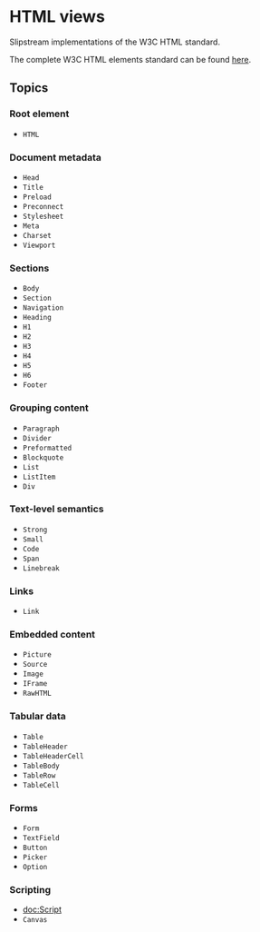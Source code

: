 # HTML views

Slipstream implementations of the W3C HTML standard.

The complete W3C HTML elements standard can be found [here](https://html.spec.whatwg.org/multipage/#toc-semantics).

## Topics

### Root element

- ``HTML``

### Document metadata

- ``Head``
- ``Title``
- ``Preload``
- ``Preconnect``
- ``Stylesheet``
- ``Meta``
- ``Charset``
- ``Viewport``

### Sections

- ``Body``
- ``Section``
- ``Navigation``
- ``Heading``
- ``H1``
- ``H2``
- ``H3``
- ``H4``
- ``H5``
- ``H6``
- ``Footer``

### Grouping content

- ``Paragraph``
- ``Divider``
- ``Preformatted``
- ``Blockquote``
- ``List``
- ``ListItem``
- ``Div``

### Text-level semantics

- ``Strong``
- ``Small``
- ``Code``
- ``Span``
- ``Linebreak``

### Links

- ``Link``

### Embedded content

- ``Picture``
- ``Source``
- ``Image``
- ``IFrame``
- ``RawHTML``

### Tabular data

- ``Table``
- ``TableHeader``
- ``TableHeaderCell``
- ``TableBody``
- ``TableRow``
- ``TableCell``

### Forms

- ``Form``
- ``TextField``
- ``Button``
- ``Picker``
- ``Option``

### Scripting

- <doc:Script>
- ``Canvas``
